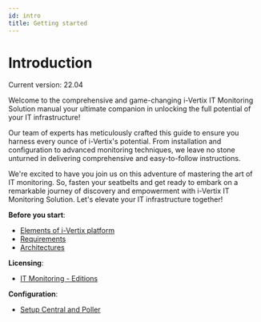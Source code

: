```yaml
---
id: intro
title: Getting started
---
```


# Introduction

Current version: 22.04

Welcome to the comprehensive and game-changing i-Vertix IT Monitoring Solution manual your ultimate companion in unlocking the full potential of your IT infrastructure!

Our team of experts has meticulously crafted this guide to ensure you harness every ounce of i-Vertix's potential. From installation and configuration to advanced monitoring techniques, we leave no stone unturned in delivering comprehensive and easy-to-follow instructions.

We're excited to have you join us on this adventure of mastering the art of IT monitoring. So, fasten your seatbelts and get ready to embark on a remarkable journey of discovery and empowerment with i-Vertix IT Monitoring Solution. Let's elevate your IT infrastructure together!

**Before you start**:

* [Elements of i-Vertix platform](/installation/before-you-start/platform.md)
* [Requirements](/quick-start-guide/standard-vms-requirements/requirements.md)
* [Architectures](/installation/before-you-start/architecture.md)

**Licensing**:

* [IT Monitoring - Editions](/quick-start-guide/standard-vms-requirements/licensing.md)

**Configuration**:

* [Setup Central and Poller](/quick-start-guide/first-login/configuring-central-poller.md)


